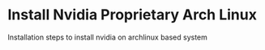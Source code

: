 # Install Nvidia Proprietary Arch Linux
Installation steps to install nvidia on archlinux based system
